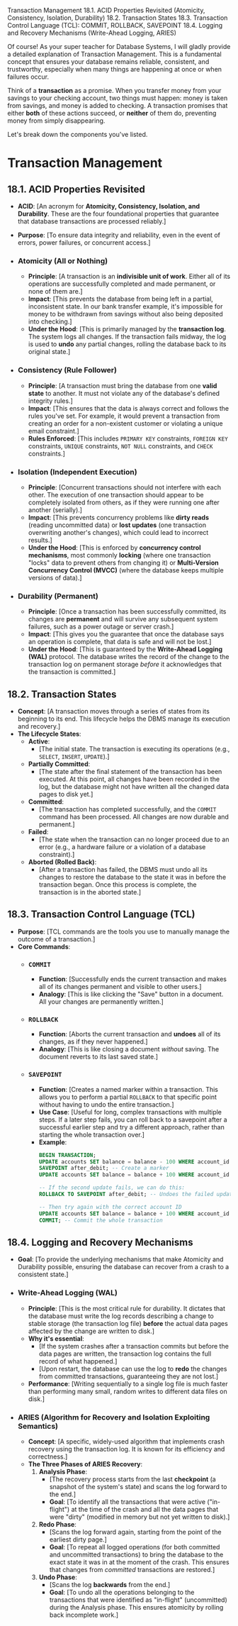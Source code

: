 Transaction Management
18.1. ACID Properties Revisited (Atomicity, Consistency, Isolation, Durability)
18.2. Transaction States
18.3. Transaction Control Language (TCL): COMMIT, ROLLBACK, SAVEPOINT
18.4. Logging and Recovery Mechanisms (Write-Ahead Logging, ARIES)



Of course! As your super teacher for Database Systems, I will gladly provide a detailed explanation of Transaction Management. This is a fundamental concept that ensures your database remains reliable, consistent, and trustworthy, especially when many things are happening at once or when failures occur.

Think of a **transaction** as a promise. When you transfer money from your savings to your checking account, two things must happen: money is taken from savings, and money is added to checking. A transaction promises that either **both** of these actions succeed, or **neither** of them do, preventing money from simply disappearing.

Let's break down the components you've listed.

# Transaction Management

## 18.1. ACID Properties Revisited

*   **ACID**: [An acronym for **Atomicity, Consistency, Isolation, and Durability**. These are the four foundational properties that guarantee that database transactions are processed reliably.]
*   **Purpose**: [To ensure data integrity and reliability, even in the event of errors, power failures, or concurrent access.]

*   ### Atomicity (All or Nothing)
    *   **Principle**: [A transaction is an **indivisible unit of work**. Either all of its operations are successfully completed and made permanent, or none of them are.]
    *   **Impact**: [This prevents the database from being left in a partial, inconsistent state. In our bank transfer example, it's impossible for money to be withdrawn from savings without also being deposited into checking.]
    *   **Under the Hood**: [This is primarily managed by the **transaction log**. The system logs all changes. If the transaction fails midway, the log is used to **undo** any partial changes, rolling the database back to its original state.]

*   ### Consistency (Rule Follower)
    *   **Principle**: [A transaction must bring the database from one **valid state** to another. It must not violate any of the database's defined integrity rules.]
    *   **Impact**: [This ensures that the data is always correct and follows the rules you've set. For example, it would prevent a transaction from creating an order for a non-existent customer or violating a unique email constraint.]
    *   **Rules Enforced**: [This includes `PRIMARY KEY` constraints, `FOREIGN KEY` constraints, `UNIQUE` constraints, `NOT NULL` constraints, and `CHECK` constraints.]

*   ### Isolation (Independent Execution)
    *   **Principle**: [Concurrent transactions should not interfere with each other. The execution of one transaction should appear to be completely isolated from others, as if they were running one after another (serially).]
    *   **Impact**: [This prevents concurrency problems like **dirty reads** (reading uncommitted data) or **lost updates** (one transaction overwriting another's changes), which could lead to incorrect results.]
    *   **Under the Hood**: [This is enforced by **concurrency control mechanisms**, most commonly **locking** (where one transaction "locks" data to prevent others from changing it) or **Multi-Version Concurrency Control (MVCC)** (where the database keeps multiple versions of data).]

*   ### Durability (Permanent)
    *   **Principle**: [Once a transaction has been successfully committed, its changes are **permanent** and will survive any subsequent system failures, such as a power outage or server crash.]
    *   **Impact**: [This gives you the guarantee that once the database says an operation is complete, that data is safe and will not be lost.]
    *   **Under the Hood**: [This is guaranteed by the **Write-Ahead Logging (WAL)** protocol. The database writes the record of the change to the transaction log on permanent storage *before* it acknowledges that the transaction is committed.]

## 18.2. Transaction States

*   **Concept**: [A transaction moves through a series of states from its beginning to its end. This lifecycle helps the DBMS manage its execution and recovery.]
*   **The Lifecycle States**:
    *   **Active**:
        *   [The initial state. The transaction is executing its operations (e.g., `SELECT`, `INSERT`, `UPDATE`).]
    *   **Partially Committed**:
        *   [The state after the final statement of the transaction has been executed. At this point, all changes have been recorded in the log, but the database might not have written all the changed data pages to disk yet.]
    *   **Committed**:
        *   [The transaction has completed successfully, and the `COMMIT` command has been processed. All changes are now durable and permanent.]
    *   **Failed**:
        *   [The state when the transaction can no longer proceed due to an error (e.g., a hardware failure or a violation of a database constraint).]
    *   **Aborted (Rolled Back)**:
        *   [After a transaction has failed, the DBMS must undo all its changes to restore the database to the state it was in before the transaction began. Once this process is complete, the transaction is in the aborted state.]

## 18.3. Transaction Control Language (TCL)

*   **Purpose**: [TCL commands are the tools you use to manually manage the outcome of a transaction.]
*   **Core Commands**:
    *   ### `COMMIT`
        *   **Function**: [Successfully ends the current transaction and makes all of its changes permanent and visible to other users.]
        *   **Analogy**: [This is like clicking the "Save" button in a document. All your changes are permanently written.]
    *   ### `ROLLBACK`
        *   **Function**: [Aborts the current transaction and **undoes** all of its changes, as if they never happened.]
        *   **Analogy**: [This is like closing a document *without* saving. The document reverts to its last saved state.]
    *   ### `SAVEPOINT`
        *   **Function**: [Creates a named marker within a transaction. This allows you to perform a partial `ROLLBACK` to that specific point without having to undo the entire transaction.]
        *   **Use Case**: [Useful for long, complex transactions with multiple steps. If a later step fails, you can roll back to a savepoint after a successful earlier step and try a different approach, rather than starting the whole transaction over.]
        *   **Example**:
            ```sql
            BEGIN TRANSACTION;
            UPDATE accounts SET balance = balance - 100 WHERE account_id = 1;
            SAVEPOINT after_debit; -- Create a marker
            UPDATE accounts SET balance = balance + 100 WHERE account_id = 999; -- Fails, account doesn't exist
            
            -- If the second update fails, we can do this:
            ROLLBACK TO SAVEPOINT after_debit; -- Undoes the failed update, but keeps the first one
            
            -- Then try again with the correct account ID
            UPDATE accounts SET balance = balance + 100 WHERE account_id = 2;
            COMMIT; -- Commit the whole transaction
            ```

## 18.4. Logging and Recovery Mechanisms

*   **Goal**: [To provide the underlying mechanisms that make Atomicity and Durability possible, ensuring the database can recover from a crash to a consistent state.]

*   ### Write-Ahead Logging (WAL)
    *   **Principle**: [This is the most critical rule for durability. It dictates that the database must write the log records describing a change to stable storage (the transaction log file) **before** the actual data pages affected by the change are written to disk.]
    *   **Why it's essential**:
        *   [If the system crashes after a transaction commits but before the data pages are written, the transaction log contains the full record of what happened.]
        *   [Upon restart, the database can use the log to **redo** the changes from committed transactions, guaranteeing they are not lost.]
    *   **Performance**: [Writing sequentially to a single log file is much faster than performing many small, random writes to different data files on disk.]

*   ### ARIES (Algorithm for Recovery and Isolation Exploiting Semantics)
    *   **Concept**: [A specific, widely-used algorithm that implements crash recovery using the transaction log. It is known for its efficiency and correctness.]
    *   **The Three Phases of ARIES Recovery**:
        1.  **Analysis Phase**:
            *   [The recovery process starts from the last **checkpoint** (a snapshot of the system's state) and scans the log forward to the end.]
            *   **Goal**: [To identify all the transactions that were active ("in-flight") at the time of the crash and all the data pages that were "dirty" (modified in memory but not yet written to disk).]
        2.  **Redo Phase**:
            *   [Scans the log forward again, starting from the point of the earliest dirty page.]
            *   **Goal**: [To repeat all logged operations (for both committed and uncommitted transactions) to bring the database to the exact state it was in at the moment of the crash. This ensures that changes from *committed* transactions are restored.]
        3.  **Undo Phase**:
            *   [Scans the log **backwards** from the end.]
            *   **Goal**: [To undo all the operations belonging to the transactions that were identified as "in-flight" (uncommitted) during the Analysis phase. This ensures atomicity by rolling back incomplete work.]